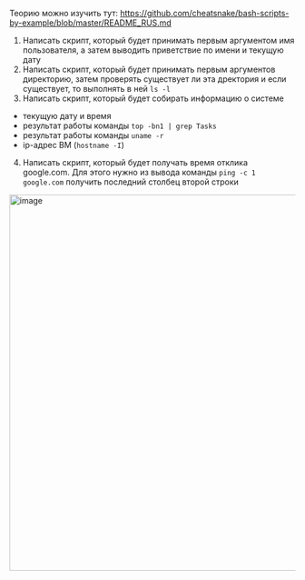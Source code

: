 Теорию можно изучить тут: https://github.com/cheatsnake/bash-scripts-by-example/blob/master/README_RUS.md

1) Написать скрипт, который будет принимать первым аргументом имя пользователя, а затем выводить приветствие по имени и текущую дату
2) Написать скрипт, который будет принимать первым аргументов директорию, затем проверять существует ли эта дректория и если существует, то выполнять в ней ```ls -l```
3) Написать скрипт, который будет собирать информацию о системе
- текущую дату и время
- результат работы команды ```top -bn1 | grep Tasks```
- результат работы команды ```uname -r```
- ip-адрес ВМ (```hostname -I```)
4) Написать скрипт, который будет получать время отклика google.com. Для этого нужно из вывода команды ```ping -c 1 google.com``` получить последний столбец второй строки
<img width="662" alt="image" src="https://github.com/user-attachments/assets/38402795-e1a2-4ba6-94da-5aee3b524451" />
